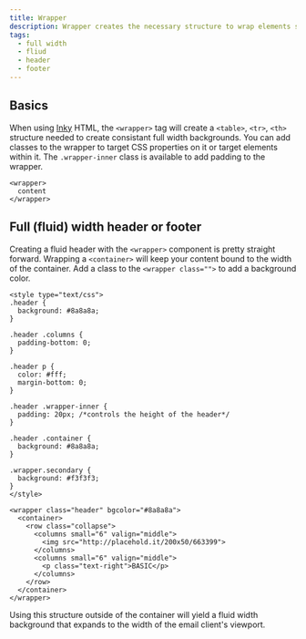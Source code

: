 ```yaml
---
title: Wrapper
description: Wrapper creates the necessary structure to wrap elements so that full width backgrounds can applied.
tags:
  - full width
  - fliud
  - header
  - footer
---
```


## Basics

When using [Inky](inky.html) HTML, the `<wrapper>` tag will create a `<table>`, `<tr>`, `<th>` structure needed to create consistant full width backgrounds. You can add classes to the wrapper to target CSS properties on it or target elements within it. The `.wrapper-inner` class is available to add padding to the wrapper.

```inky_example
<wrapper>
  content
</wrapper>
```

## Full (fluid) width header or footer

Creating a fluid header with the `<wrapper>` component is pretty straight forward. Wrapping a `<container>` will keep your content bound to the width of the container. Add a class to the `<wrapper class="">` to add a background color.

```inky_example
<style type="text/css">
.header {
  background: #8a8a8a;
}

.header .columns {
  padding-bottom: 0;
}

.header p {
  color: #fff;
  margin-bottom: 0;
}

.header .wrapper-inner {
  padding: 20px; /*controls the height of the header*/
}

.header .container {
  background: #8a8a8a;
}

.wrapper.secondary {
  background: #f3f3f3;
}
</style>

<wrapper class="header" bgcolor="#8a8a8a">
  <container>
    <row class="collapse">
      <columns small="6" valign="middle">
        <img src="http://placehold.it/200x50/663399">
      </columns>
      <columns small="6" valign="middle">
        <p class="text-right">BASIC</p>
      </columns>
    </row>
  </container>
</wrapper>
```

Using this structure outside of the container will yield a fluid width background that expands to the width of the email client's viewport.


